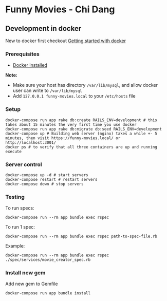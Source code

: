 # Funny Movies - Chi Dang

## Development in docker

New to docker first checkout [Getting started with docker](https://docs.docker.com/get-started/)

### Prerequisites

* [Docker installed](https://docs.docker.com/docker-for-mac/install/)

**Note:**
* Make sure your host has directory `/var/lib/mysql`, and allow docker user can write to `/var/lib/mysql`
* Add `127.0.0.1 funny-movies.local` to your `/etc/hosts` file

### Setup

    docker-compose run app rake db:create RAILS_ENV=development # this takes about 15 minutes the very first time you use docker
    docker-compose run app rake db:migrate db:seed RAILS_ENV=development
    docker-compose up # Building web server (nginx) takes a while +- 5 minutes, then visit https://funny-movies.local/ or http://localhost:3001/
    docker ps # to verify that all three containers are up and running execute 

### Server control

    docker-compose up -d # start servers
    docker-compose restart # restart servers
    docker-compose down # stop servers

### Testing

To run specs:

    docker-compose run --rm app bundle exec rspec

To run 1 spec:

    docker-compose run --rm app bundle exec rspec path-to-spec-file.rb

Example:
    
    docker-compose run --rm app bundle exec rspec ./spec/services/movie_creator_spec.rb
### Install new gem

Add new gem to Gemfile

    docker-compose run app bundle install
